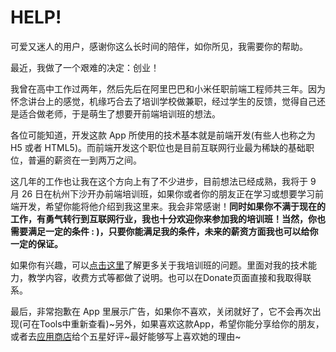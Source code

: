 # HELP!
      
可爱又迷人的用户，感谢你这么长时间的陪伴，如你所见，我需要你的帮助。
      
最近，我做了一个艰难的决定：创业！
      
我曾在高中工作过两年，然后先后在阿里巴巴和小米任职前端工程师共三年。因为怀念讲台上的感觉，机缘巧合去了培训学校做兼职，经过学生的反馈，觉得自己还是适合做老师，于是萌生了想要开前端培训班的想法。
      
各位可能知道，开发这款 App 所使用的技术基本就是前端开发(有些人也称之为 H5 或者 HTML5)。而前端开发这个职位也是目前互联网行业最为稀缺的基础职位，普遍的薪资在一到两万之间。
      
这几年的工作也让我在这个方向上有了不少进步，目前想法已经成熟，我将于 9 月 26 日在杭州下沙开办前端培训班，如果你或者你的朋友正在学习或想要学习前端开发，希望你能将他介绍到我这里来。我会非常感谢！**同时如果你不满于现在的工作，有勇气转行到互联网行业，我也十分欢迎你来参加我的培训班！当然，你也需要满足一定的条件 : )，只要你能满足我的条件，未来的薪资方面我也可以给你一定的保证。**
      
如果你有兴趣，可以[点击这里](https://xieranmaya.github.io/fe-training/?from=oald)了解更多关于我培训班的问题。里面对我的技术能力，教学内容，收费方式等都做了说明。也可以在Donate页面直接和我取得联系。
      
最后，非常抱歉在 App 里展示广告，如果你不喜欢，关闭就好了，它不会再次出现(可在Tools中重新查看)~另外，如果喜欢这款App，希望你能分享给你的朋友，或者去[应用商店](https://chrome.google.com/webstore/detail/oald-7-%E7%89%9B%E6%B4%A5%E9%AB%98%E9%98%B6%E7%AC%AC%E4%B8%83%E7%89%88/adodeopedjkoofdbblibackjdklbnepe?hl=zh-CN&gl=CN&authuser=1)给个五星好评~最好能够写上喜欢她的理由~
